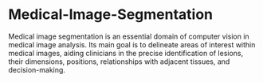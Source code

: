 # Medical-Image-Segmentation
Medical image segmentation is an essential domain of computer vision in medical image analysis. Its main goal is to delineate areas of interest within medical images, aiding clinicians in the precise identification of lesions, their dimensions, positions, relationships with adjacent tissues, and decision-making.
